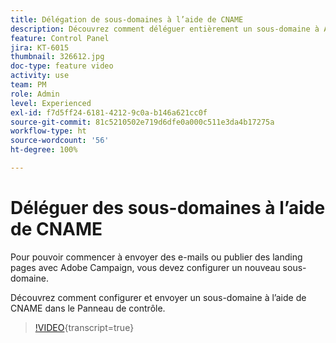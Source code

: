 ```yaml
---
title: Délégation de sous-domaines à l’aide de CNAME
description: Découvrez comment déléguer entièrement un sous-domaine à Adobe Campaign.
feature: Control Panel
jira: KT-6015
thumbnail: 326612.jpg
doc-type: feature video
activity: use
team: PM
role: Admin
level: Experienced
exl-id: f7d5ff24-6181-4212-9c0a-b146a621cc0f
source-git-commit: 81c5210502e719d6dfe0a000c511e3da4b17275a
workflow-type: ht
source-wordcount: '56'
ht-degree: 100%

---
```


# Déléguer des sous-domaines à l’aide de CNAME

Pour pouvoir commencer à envoyer des e-mails ou publier des landing pages avec Adobe Campaign, vous devez configurer un nouveau sous-domaine.

Découvrez comment configurer et envoyer un sous-domaine à l’aide de CNAME dans le Panneau de contrôle.

>[!VIDEO](https://video.tv.adobe.com/v/326612?learn=on){transcript=true}
